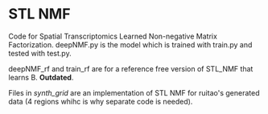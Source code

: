 # STL NMF

Code for Spatial Transcriptomics Learned Non-negative Matrix Factorization. deepNMF.py is the model which is trained with train.py and tested with test.py.

deepNMF_rf and train_rf are for a reference free version of STL_NMF that learns B. **Outdated**.

Files in _synth_grid_ are an implementation of STL NMF for ruitao's generated data (4 regions whihc is why separate code is needed).
